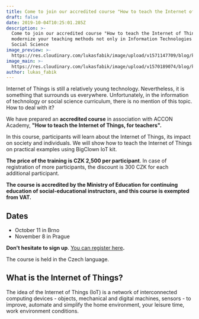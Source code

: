 ```yaml
---
title: Come to join our accredited course "How to teach the Internet of Things"
draft: false
date: 2019-10-04T10:25:01.285Z
description: >-
  Come to join our accredited course "How to teach the Internet of Things" and
  modernize your teaching methods not only in Information Technologies or 
  Social Science
image_preview: >-
  https://res.cloudinary.com/lukasfabik/image/upload/v1571147709/blog/komensky_thumb.jpg
image_main: >-
  https://res.cloudinary.com/lukasfabik/image/upload/v1570189074/blog/komensky_wide.jpg
author: lukas_fabik
---
```

Internet of Things is still a relatively young technology. Nevertheless, it is something that surrounds us everywhere. Unfortunately, in the information of technology or social science curriculum, there is no mention of this topic. How to deal with it?

We have prepared an **accredited course** in association with ACCON Academy, **"How to teach the Internet of Things, for teachers".**

In this course, participants will learn about the Internet of Things, its impact on society and individuals. We will show how to teach the Internet of Things on practical examples using BigClown IoT kit.

**The price of the training is CZK 2,500 per participant**. In case of registration of more participants, the discount is 300 CZK for each additional participant.

**The course is accredited by the Ministry of Education for continuing education of social-educational instructors, and this course is exempted from VAT.**

## Dates

* October 11 in Brno
* November 8 in Prague

**Don't hesitate to sign up**. [You can register here](https://docs.google.com/forms/d/e/1FAIpQLSe3RhJBkoMBr9hMcnGUyycmWOsthwZnw9wkXGqZ7PH5On3PQQ/viewform)**.**

The course is held in the Czech language.

## What is the Internet of Things?

The idea of ​​the Internet of Things (IoT) is a network of interconnected computing devices - objects, mechanical and digital machines, sensors - to improve, automate and simplify the home environment, your leisure time, work environment conditions.
